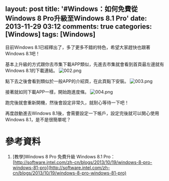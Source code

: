 layout: post
title: '#Windows：如何免費從Windows 8 Pro升級至Windows 8.1 Pro'
date: 2013-11-29 03:12
comments: true
categories: [Windows]
tags: [Windows]
---
目前Windows 8.1已經釋出了，多了更多不錯的特色，希望大家趕快也跟著Windows 8.1吧！

基本上升級的方式跟你去市集下載APP類似，先進去市集就會看到首頁最左邊就有Windows 8.1的下載連結。
![002.png](/image/K0GyEWRKRHKJjEJOLLri_002.png)

點下去之後會看到類似於一般APP的介紹頁，在此頁點下安裝。
![003.png](/image/lHNxu3RFTsqmbKChURj5_003.png)

接著就如同下載APP一樣，開始跑進度條。
![004.png](/image/V52ZH1D4TFKNf30A3r43_004.png)

跑完後就會重新開機，然後會設定非常久，就耐心等待一下吧！

再度啟動進去Windows 8.1後，會需要設定一下帳戶，設定完後就可以開心使用Windows 8.1，是不是很簡單呢？

# 參考資料
1. [教學]Windows 8 Pro 免費升級 Windows 8.1 Pro：[http://software.intel.com/zh-cn/blogs/2013/10/19/windows-8-pro-windows-81-pro](http://software.intel.com/zh-cn/blogs/2013/10/19/windows-8-pro-windows-81-pro)